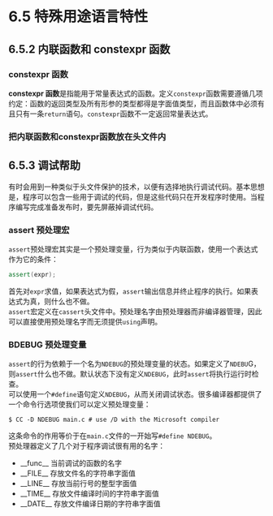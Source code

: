 # 6.5 特殊用途语言特性
## 6.5.2 内联函数和 constexpr 函数
### constexpr 函数
**constexpr 函数**是指能用于常量表达式的函数。定义`constexpr`函数需要遵循几项约定：函数的返回类型及所有形参的类型都得是字面值类型，而且函数体中必须有且只有一条`return`语句。`constexpr`函数不一定返回常量表达式。<br>
### 把内联函数和constexpr函数放在头文件内
## 6.5.3 调试帮助
有时会用到一种类似于头文件保护的技术，以便有选择地执行调试代码。基本思想是，程序可以包含一些用于调试的代码，但是这些代码只在开发程序时使用。当程序编写完成准备发布时，要先屏蔽掉调试代码。<br>
### assert 预处理宏
`assert`预处理宏其实是一个预处理变量，行为类似于内联函数，使用一个表达式作为它的条件：
```c++
assert(expr);
```
首先对`expr`求值，如果表达式为假，`assert`输出信息并终止程序的执行。如果表达式为真，则什么也不做。<br>
`assert`宏定义在`cassert`头文件中。预处理名字由预处理器而非编译器管理，因此可以直接使用预处理名字而无须提供`using`声明。<br>
### BDEBUG 预处理变量
`assert`的行为依赖于一个名为`NDEBUG`的预处理变量的状态。如果定义了`NDEBU`G，则`assert`什么也不做。默认状态下没有定义`NDEBUG`，此时`assert`将执行运行时检查。<br>
可以使用一个`#define`语句定义`NDEBUG`，从而关闭调试状态。很多编译器都提供了一个命令行选项使我们可以定义预处理变量：
```
$ CC -D NDEBUG main.c # use /D with the Microsoft compiler
```
这条命令的作用等价于在`main.c`文件的一开始写`#define NDEBUG`。<br>
预处理器定义了几个对于程序调试很有用的名字：
* __func\_\_ 当前调试的函数的名字
* __FILE\_\_ 存放文件名的字符串字面值
* __LINE\_\_ 存放当前行号的整型字面值
* __TIME\_\_ 存放文件编译时间的字符串字面值
* __DATE\_\_ 存放文件编译日期的字符串字面值